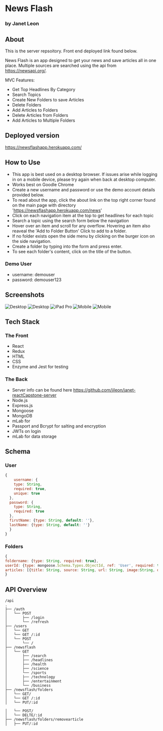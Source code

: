 # News Flash

### by Janet Leon

## About

This is the server repsoitory. Front end deployed link found below.

News Flash is an app designed to get your news and save articles all in one place. Multiple sources are searched using the api from
https://newsapi.org/.

MVC Features:

- Get Top Headlines By Category
- Search Topics
- Create New Folders to save Articles
- Delete Folders
- Add Articles to Folders
- Delete Articles from Folders
- Add Articles to Multiple Folders

## Deployed version

https://newsflashapp.herokuapp.com/

## How to Use

- This app is best used on a desktop browser. If issues arise while logging in on a mobile device, please try again when back at desktop computer.
- Works best on Goodle Chrome
- Create a new username and password or use the demo account details provided below.
- To read about the app, click the about link on the top right corner found on the main page with directory 'https://newsflashapp.herokuapp.com/news'
- Click on each navigation item at the top to get headlines for each topic
- Search a topic using the search form below the navigation
- Hover over an item and scroll for any overflow. Hovering an item also reaveal the 'Add to Folder Button' Click to add to a folder.
- If no folder exists open the side menu by clicking on the burger icon on the side navigation.
- Create a folder by typing into the form and press enter.
- To see each folder's content, click on the title of the button.

### Demo User

- username: demouser
- password: demouser123

## Screenshots

![Desktop](https://github.com/jileon/janet-reactCapstone-client/blob/master/screenshots/Desktop.png)
![Desktop](https://github.com/jileon/janet-reactCapstone-client/blob/master/screenshots/desktop-folder-contents.png)
![iPad Pro](https://github.com/jileon/janet-reactCapstone-client/blob/master/screenshots/ipadPro.png)
![Mobile](https://github.com/jileon/janet-reactCapstone-client/blob/master/screenshots/mobile.png)
![Mobile](https://github.com/jileon/janet-reactCapstone-client/blob/master/screenshots/mobile-folder-menu.png)

## Tech Stack

### The Front

- React
- Redux
- HTML
- CSS
- Enzyme and Jest for testing

### The Back

- Server info can be found here https://github.com/jileon/janet-reactCapstone-server
- Node.js
- Express.js
- Mongoose
- MongoDB
- mLab for
- Passport and Bcrypt for salting and encryption
- JWTs on login
- mLab for data storage

## Schema

### User

```js
{
    username: {
    type: String,
    required: true,
    unique: true
  },
  password: {
    type: String,
    required: true
  },
  firstName: {type: String, default: ''},
  lastName: {type: String, default: ''}
  }
}


```

### Folders

```js
{
foldername: {type: String, required: true},
userId: {type: mongoose.Schema.Types.ObjectId, ref: 'User', required: true},
articles: [{title: String, source: String, url: String, image:String, description:String}],
}


```

## API Overview

```text
/api
.
├── /auth
│   └── POST
│       ├── /login
│       └── /refresh
├── /users
│   └── GET
│   └── GET /:id
│   └── POST
│       └── /
├── /newsflash
│   └── GET
│       ├── /search
│       ├── /headlines
│       ├── /health
│       ├── /science
│       └── /sports
│       ├── /technology
│       ├── /entertainment
│       └── /business
├── /newsflash/folders
│   └── GET/
│   └── GET /:id
│   └── PUT/:id

│   └── POST/
│   └── DELTE/:id
├── /newsflash/folders/removearticle
│   ├── PUT/:id

```
